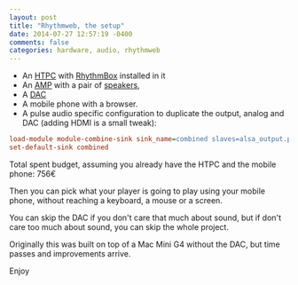 ```yaml
---
layout: post
title: "Rhythmweb, the setup"
date: 2014-07-27 12:57:19 -0400
comments: false
categories: hardware, audio, rhythmweb
---
```


* An [HTPC](http://blog.codinghorror.com/revisiting-the-home-theater-pc/) with [RhythmBox](https://wiki.gnome.org/Apps/Rhythmbox) installed in it
* An [AMP](http://www.whathifi.com/yamaha/s500/review) with a pair of [speakers](http://www.whathifi.com/monitor-audio/bronze-bx2/review),
* A [DAC](http://hifimediy.com/index.php?route=product/product&product_id=83)
* A mobile phone with a browser.
* A pulse audio specific configuration to duplicate the output, analog and DAC (adding HDMI is a small tweak):
``` ini /etc/pulse/default.pa
load-module module-combine-sink sink_name=combined slaves=alsa_output.pci-0000_00_1b.0.analog-stereo,alsa_output.usb-HiFimeDIY_Audio_SA9023_USB_Audio-01-Audio.analog-stereo
set-default-sink combined
```

Total spent budget, assuming you already have the HTPC and the mobile phone: 756€

Then you can pick what your player is going to play using your mobile phone, without reaching a keyboard, a mouse or a screen.

You can skip the DAC if you don't care that much about sound, but if don't care too much about sound, you can skip the whole project.

Originally this was built on top of a Mac Mini G4 without the DAC, but time passes and improvements arrive.

Enjoy

